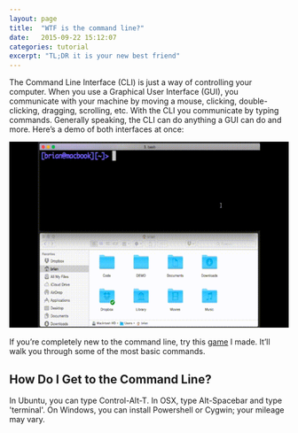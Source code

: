 ```yaml
---
layout: page
title:  "WTF is the command line?"
date:   2015-09-22 15:12:07
categories: tutorial
excerpt: "TL;DR it is your new best friend"
---
```


The Command Line Interface (CLI) is just a way of controlling your computer. When you use a Graphical User Interface (GUI), you communicate with your machine by moving a mouse, clicking, double-clicking, dragging, scrolling, etc. With the CLI you communicate by typing commands. Generally speaking, the CLI can do anything a GUI can do and more. Here’s a demo of both interfaces at once:

<div class="text-center">
<img src="/assets/cli_gui_demo.gif">
</div>

If you’re completely new to the command line, try this [game](http://playbashy.com/) I made. It’ll walk you through some of the most basic commands.

## How Do I Get to the Command Line?

In Ubuntu, you can type Control-Alt-T. In OSX, type Alt-Spacebar and type 'terminal'. On Windows, you can install Powershell or Cygwin; your mileage may vary.
